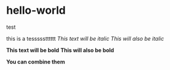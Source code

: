 # hello-world
test

this is a tessssstttttt
*This text will be italic*
_This will also be italic_

**This text will be bold**
__This will also be bold__

__You **can** combine them__
